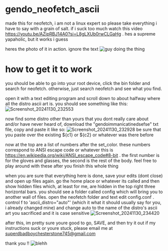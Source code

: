# gendo_neofetch_ascii
made this for neofetch, i am not a linux expert so please take everything i have to say with a grain of salt. if i suck too much watch this video https://youtu.be/AZipRBJ14A0?si=L8gLXUb0rwCLGaHg . hes a supreme yapaholic, but it works i guess

heres the photo of it in action. ignore the text
![guy doing the thing](https://github.com/user-attachments/assets/4c0c967d-ccf1-4dd4-bcf1-787040dbe326)
# how to get it to work
you should be able to go into your root device, click the bin folder and search for neofetch. otherwise, just search neofetch and see what you find. 

open it with a text editing program and scroll down to about halfway where all the distro ascii art is. you should see something like this: 
![Screenshot_20241130_232553](https://github.com/user-attachments/assets/241c9293-da4a-4247-8698-8af512621c48)

now find some distro other than yours that you dont really care about and/or have never heard of, download the "gendoimmanicatinedsefse" txt file, copy and paste it like so:
![Screenshot_20241130_232928](https://github.com/user-attachments/assets/e6fa5f81-44cb-4283-a689-5976ea73fe19)
be sure that you paste over the existing ${c1} or ${c2} or whatever was there before

now at the top are a list of numbers after the set_color. these numbers correspond to ANSI escape code or whatever this is https://en.wikipedia.org/wiki/ANSI_escape_code#8-bit . the first number is for the gloves and glasses, the second is the rest of the body. feel free to play around with these after you finish this whole thing

when you are sure that everything here is done, save your edits (dont close) and open up files again. go the home place or whatever its called and then show hidden files which, at least for me, are hidden in the top right three horizontal bars. you should see a folder called config which will bring you to another wall of files. open the neofetch folder and text edit config.conf . control f to 'ascii_distro="auto"' (which it what it should usually say for you, i already changed mine) and change auto to the name of the distro's ascii art you sacrificed and it is case sensitive
![Screenshot_20241130_234420](https://github.com/user-attachments/assets/4eecf4b4-ebbf-43a0-854d-71f17c659595)

after this, im pretty sure youre good to go, SAVE, and then try it out
if my instructions suck or youre stuck, please email me at superdbadboychesterstone745@gmail.com

thank you !!
![blehh](https://github.com/user-attachments/assets/444109db-f645-495b-856b-3844e5bc0489)
